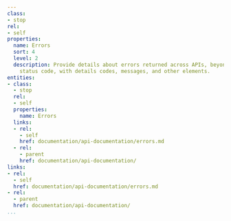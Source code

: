 ```yaml
---
class:
- stop
rel:
- self
properties:
  name: Errors
  sort: 4
  level: 2
  description: Provide details about errors returned across APIs, beyond the HTTP
    status code, with details codes, messages, and other elements.
entities:
- class:
  - stop
  rel:
  - self
  properties:
    name: Errors
  links:
  - rel:
    - self
    href: documentation/api-documentation/errors.md
  - rel:
    - parent
    href: documentation/api-documentation/
links:
- rel:
  - self
  href: documentation/api-documentation/errors.md
- rel:
  - parent
  href: documentation/api-documentation/
...
```

